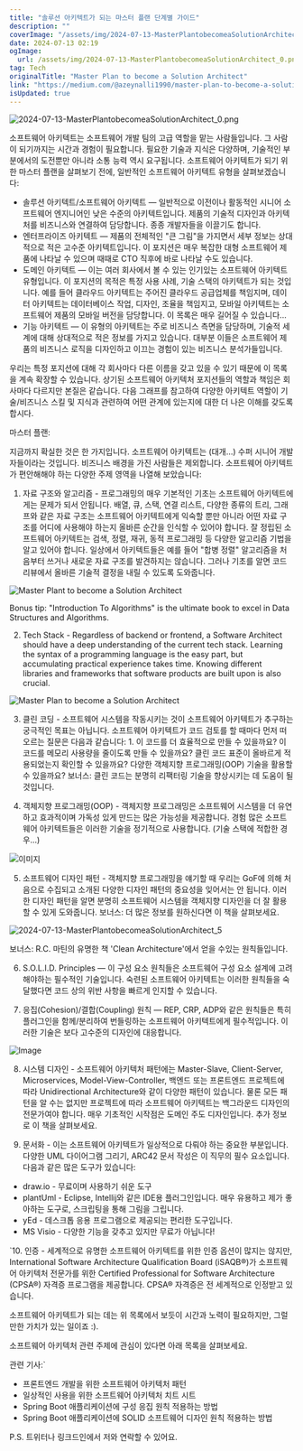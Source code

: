 ```yaml
---
title: "솔루션 아키텍트가 되는 마스터 플랜 단계별 가이드"
description: ""
coverImage: "/assets/img/2024-07-13-MasterPlantobecomeaSolutionArchitect_0.png"
date: 2024-07-13 02:19
ogImage: 
  url: /assets/img/2024-07-13-MasterPlantobecomeaSolutionArchitect_0.png
tag: Tech
originalTitle: "Master Plan to become a Solution Architect"
link: "https://medium.com/@azeynalli1990/master-plan-to-become-a-solution-architect-e4228d8c849b"
isUpdated: true
---
```





![2024-07-13-MasterPlantobecomeaSolutionArchitect_0.png](/assets/img/2024-07-13-MasterPlantobecomeaSolutionArchitect_0.png)

소프트웨어 아키텍트는 소프트웨어 개발 팀의 고급 역할을 맡는 사람들입니다. 그 사람이 되기까지는 시간과 경험이 필요합니다.  필요한 기술과 지식은 다양하며, 기술적인 부분에서의 도전뿐만 아니라 소통 능력 역시 요구됩니다. 소프트웨어 아키텍트가 되기 위한 마스터 플랜을 살펴보기 전에, 일반적인 소프트웨어 아키텍트 유형을 살펴보겠습니다:

- 솔루션 아키텍트/소프트웨어 아키텍트 — 일반적으로 이전이나 활동적인 시니어 소프트웨어 엔지니어인 낮은 수준의 아키텍트입니다. 제품의 기술적 디자인과 아키텍처를 비즈니스와 연결하여 담당합니다. 종종 개발자들을 이끌기도 합니다.
- 엔터프라이즈 아키텍트 — 제품의 전체적인 "큰 그림"을 가지면서 세부 정보는 상대적으로 적은 고수준 아키텍트입니다. 이 포지션은 매우 복잡한 대형 소프트웨어 제품에 나타날 수 있으며 때때로 CTO 직후에 바로 나타날 수도 있습니다.
- 도메인 아키텍트 — 이는 여러 회사에서 볼 수 있는 인기있는 소프트웨어 아키텍트 유형입니다. 이 포지션의 목적은 특정 사용 사례, 기술 스택의 아키텍트가 되는 것입니다. 예를 들어 클라우드 아키텍트는 주어진 클라우드 공급업체를 책임지며, 데이터 아키텍트는 데이터베이스 작업, 디자인, 조율을 책임지고, 모바일 아키텍트는 소프트웨어 제품의 모바일 버전을 담당합니다. 이 목록은 매우 길어질 수 있습니다...
- 기능 아키텍트 — 이 유형의 아키텍트는 주로 비즈니스 측면을 담당하며, 기술적 세계에 대해 상대적으로 적은 정보를 가지고 있습니다. 대부분 이들은 소프트웨어 제품의 비즈니스 로직을 디자인하고 이끄는 경험이 있는 비즈니스 분석가들입니다.

우리는 특정 포지션에 대해 각 회사마다 다른 이름을 갖고 있을 수 있기 때문에 이 목록을 계속 확장할 수 있습니다. 상기된 소프트웨어 아키텍처 포지션들의 역할과 책임은 회사마다 다르지만 본질은 같습니다. 다음 그래프를 참고하여 다양한 아키텍트 역할이 기술/비즈니스 스킬 및 지식과 관련하여 어떤 관계에 있는지에 대한 더 나은 이해를 갖도록 합시다.

<div class="content-ad"></div>

마스터 플랜:

지금까지 확실한 것은 한 가지입니다. 소프트웨어 아키텍트는 (대개...) 수퍼 시니어 개발자들이라는 것입니다. 비즈니스 배경을 가진 사람들은 제외합니다. 소프트웨어 아키텍트가 편안해해야 하는 다양한 주제 영역을 나열해 보았습니다:

1. 자료 구조와 알고리즘 - 프로그래밍의 매우 기본적인 기초는 소프트웨어 아키텍트에게는 문제가 되서 안됩니다. 배열, 큐, 스택, 연결 리스트, 다양한 종류의 트리, 그래프와 같은 자료 구조는 소프트웨어 아키텍트에게 익숙할 뿐만 아니라 어떤 자료 구조를 어디에 사용해야 하는지 올바른 순간을 인식할 수 있어야 합니다. 잘 정립된 소프트웨어 아키텍트는 검색, 정렬, 재귀, 동적 프로그래밍 등 다양한 알고리즘 기법을 알고 있어야 합니다. 일상에서 아키텍트들은 예를 들어 "합병 정렬" 알고리즘을 처음부터 쓰거나 새로운 자료 구조를 발견하지는 않습니다. 그러나 기초를 알면 코드 리뷰에서 올바른 기술적 결정을 내릴 수 있도록 도와줍니다.

<div class="content-ad"></div>

![Master Plant to become a Solution Architect](/assets/img/2024-07-13-MasterPlantobecomeaSolutionArchitect_2.png)

Bonus tip: "Introduction To Algorithms" is the ultimate book to excel in Data Structures and Algorithms.

2. Tech Stack - Regardless of backend or frontend, a Software Architect should have a deep understanding of the current tech stack. Learning the syntax of a programming language is the easy part, but accumulating practical experience takes time. Knowing different libraries and frameworks that software products are built upon is also crucial.

![Master Plan to become a Solution Architect](/assets/img/2024-07-13-MasterPlantobecomeaSolutionArchitect_3.png)

<div class="content-ad"></div>

3. 클린 코딩 - 소프트웨어 시스템을 작동시키는 것이 소프트웨어 아키텍트가 추구하는 궁극적인 목표는 아닙니다. 소프트웨어 아키텍트가 코드 검토를 할 때마다 먼저 떠오르는 질문은 다음과 같습니다: 1. 이 코드를 더 효율적으로 만들 수 있을까요? 이 코드를 메모리 사용량을 줄이도록 만들 수 있을까요? 클린 코드 표준이 올바르게 적용되었는지 확인할 수 있을까요? 다양한 객체지향 프로그래밍(OOP) 기술을 활용할 수 있을까요? 보너스: 클린 코드는 분명히 리팩터링 기술을 향상시키는 데 도움이 될 것입니다.

4. 객체지향 프로그래밍(OOP) - 객체지향 프로그래밍은 소프트웨어 시스템을 더 유연하고 효과적이며 가독성 있게 만드는 많은 가능성을 제공합니다. 경험 많은 소프트웨어 아키텍트들은 이러한 기술을 정기적으로 사용합니다. (기술 스택에 적합한 경우...)

![이미지](/assets/img/2024-07-13-MasterPlantobecomeaSolutionArchitect_4.png)

5. 소프트웨어 디자인 패턴 - 객체지향 프로그래밍을 얘기할 때 우리는 GoF에 의해 처음으로 수집되고 소개된 다양한 디자인 패턴의 중요성을 잊어서는 안 됩니다. 이러한 디자인 패턴을 알면 분명히 소프트웨어 시스템을 객체지향 디자인을 더 잘 활용할 수 있게 도와줍니다. 보너스: 더 많은 정보를 원하신다면 이 책을 살펴보세요.

<div class="content-ad"></div>

![2024-07-13-MasterPlantobecomeaSolutionArchitect_5](/assets/img/2024-07-13-MasterPlantobecomeaSolutionArchitect_5.png)

보너스: R.C. 마틴의 유명한 책 'Clean Architecture'에서 얻을 수있는 원칙들입니다.

6. S.O.L.I.D. Principles — 이 구성 요소 원칙들은 소프트웨어 구성 요소 설계에 고려해야하는 필수적인 기술입니다. 숙련된 소프트웨어 아키텍트는 이러한 원칙들을 숙달했다면 코드 상의 위반 사항을 빠르게 인지할 수 있습니다.

7. 응집(Cohesion)/결합(Coupling) 원칙 — REP, CRP, ADP와 같은 원칙들은 특히 플러그인을 함께/분리하여 번들링하는 소프트웨어 아키텍트에게 필수적입니다. 이러한 기술은 보다 고수준의 디자인에 대응합니다.

<div class="content-ad"></div>

![Image](/assets/img/2024-07-13-MasterPlantobecomeaSolutionArchitect_6.png)

8. 시스템 디자인 - 소프트웨어 아키텍처 패턴에는 Master-Slave, Client-Server, Microservices, Model-View-Controller, 백엔드 또는 프론트엔드 프로젝트에 따라 Unidirectional Architecture와 같이 다양한 패턴이 있습니다. 물론 모든 패턴을 알 수는 없지만 프로젝트에 따라 소프트웨어 아키텍트는 백그라운드 디자인의 전문가여야 합니다. 매우 기초적인 시작점은 도메인 주도 디자인입니다. 추가 정보로 이 책을 살펴보세요.

9. 문서화 - 이는 소프트웨어 아키텍트가 일상적으로 다뤄야 하는 중요한 부분입니다. 다양한 UML 다이어그램 그리기, ARC42 문서 작성은 이 직무의 필수 요소입니다. 다음과 같은 많은 도구가 있습니다:

- draw.io - 무료이며 사용하기 쉬운 도구
- plantUml - Eclipse, Intellij와 같은 IDE용 플러그인입니다. 매우 유용하고 제가 좋아하는 도구로, 스크립팅을 통해 그림을 그립니다.
- yEd - 데스크톱 응용 프로그램으로 제공되는 편리한 도구입니다.
- MS Visio - 다양한 기능을 갖추고 있지만 무료가 아닙니다!

<div class="content-ad"></div>

`10. 인증 - 세계적으로 유명한 소프트웨어 아키텍트를 위한 인증 옵션이 많지는 않지만, International Software Architecture Qualification Board (iSAQB®)가 소프트웨어 아키텍처 전문가를 위한 Certified Professional for Software Architecture (CPSA®) 자격증 프로그램을 제공합니다. CPSA® 자격증은 전 세계적으로 인정받고 있습니다.

소프트웨어 아키텍트가 되는 데는 위 목록에서 보듯이 시간과 노력이 필요하지만, 그럴만한 가치가 있는 일이죠 :).

소프트웨어 아키텍처 관련 주제에 관심이 있다면 아래 목록을 살펴보세요.

관련 기사:`

<div class="content-ad"></div>

- 프론트엔드 개발을 위한 소프트웨어 아키텍처 패턴
- 일상적인 사용을 위한 소프트웨어 아키텍처 치트 시트
- Spring Boot 애플리케이션에 구성 응집 원칙 적용하는 방법
- Spring Boot 애플리케이션에 SOLID 소프트웨어 디자인 원칙 적용하는 방법

P.S. 트위터나 링크드인에서 저와 연락할 수 있어요.